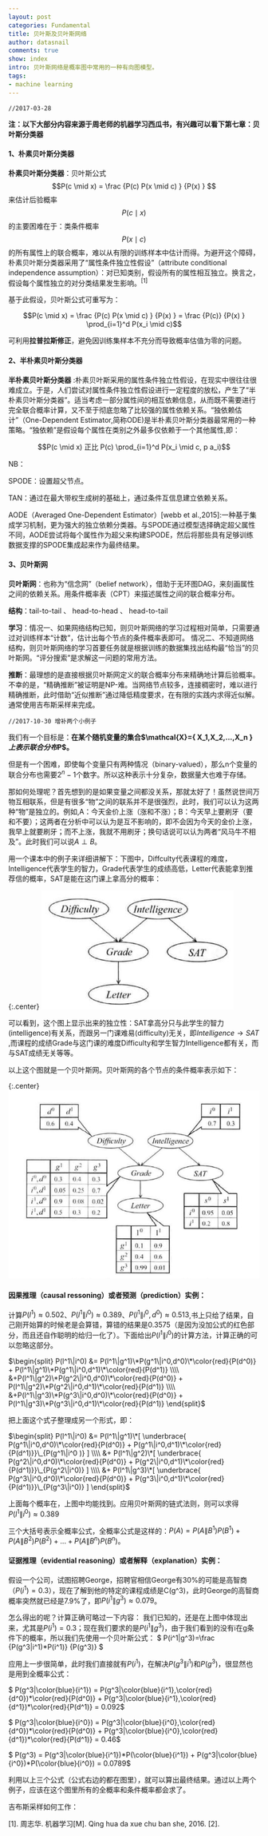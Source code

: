 ```yaml
---
layout: post
categories: Fundamental
title: 贝叶斯及贝叶斯网络
author: datasnail
comments: true
show: index
intro: 贝叶斯网络是概率图中常用的一种有向图模型。
tags:
- machine learning
---
```


	//2017-03-28

**注：以下大部分内容来源于周老师的机器学习西瓜书，有兴趣可以看下第七章：贝叶斯分类器**

#### 1、朴素贝叶斯分类器
**朴素贝叶斯分类器**：贝叶斯公式$$P(c \mid x) = \frac {P(c) P(x \mid c) } {P(x) } $$来估计后验概率 $$P(c \mid x)$$的主要困难在于：类条件概率$$P(x \mid c)$$的所有属性上的联合概率，难以从有限的训练样本中估计而得。为避开这个障碍，朴素贝叶斯分类器采用了“属性条件独立性假设”（attribute conditional independence assumption）：对已知类别，假设所有的属性相互独立。换言之，假设每个属性独立的对分类结果发生影响。<sup>[1]</sup>

基于此假设，贝叶斯公式可重写为：

$$P(c \mid x) = \frac {P(c) P(x \mid c) } {P(x) } = \frac {P(c)} {P(x) } \prod_{i=1}^d P(x_i \mid c)$$

可利用**拉普拉斯修正**，避免因训练集样本不充分而导致概率估值为零的问题。

#### 2、半朴素贝叶斯分类器

**半朴素贝叶斯分类器** :朴素贝叶斯采用的属性条件独立性假设，在现实中很往往很难成立。于是，人们尝试对属性条件独立性假设进行一定程度的放松，产生了“半朴素贝叶斯分类器”。适当考虑一部分属性间的相互依赖信息，从而既不需要进行完全联合概率计算，又不至于彻底忽略了比较强的属性依赖关系。“独依赖估计”（One-Dependent Estimator,简称ODE)是半朴素贝叶斯分类器最常用的一种策略。“独依赖”是假设每个属性在类别之外最多仅依赖于一个其他属性,即：

$$P(c \mid x) 正比  P(c) \prod_{i=1}^d P(x_i \mid c, p a_i)$$

NB：

SPODE：设置超父节点。

TAN：通过在最大带权生成树的基础上，通过条件互信息建立依赖关系。

AODE（Averaged One-Dependent Estimator）[webb et al.,2015]:一种基于集成学习机制，更为强大的独立依赖分类器。与SPODE通过模型选择确定超父属性不同，AODE尝试将每个属性作为超父来构建SPODE，然后将那些具有足够训练数据支撑的SPODE集成起来作为最终结果。

#### 3、贝叶斯网

**贝叶斯网**：也称为“信念网”（belief network），借助于无环图DAG，来刻画属性之间的依赖关系。用条件概率表（CPT）来描述属性之间的联合概率分布。

**结构**：tail-to-tail 、 head-to-head 、 head-to-tail

**学习**：情况一、如果网络结构已知，则贝叶斯网络的学习过程相对简单，只需要通过对训练样本“计数”，估计出每个节点的条件概率表即可。
情况二、不知道网络结构，则贝叶斯网络的学习首要任务就是根据训练的数据集找出结构最“恰当”的贝叶斯网。“评分搜索”是求解这一问题的常用方法。

**推断**：最理想的是直接根据贝叶斯网定义的联合概率分布来精确地计算后验概率。不幸的是，“精确推断”被证明是NP-难。当网络节点较多，连接稠密时，难以进行精确推断，此时借助“近似推断”通过降低精度要求，在有限的实践内求得近似解。通常使用吉布斯采样来完成。

	//2017-10-30 增补两个小例子

我们有一个目标是：**在某个随机变量的集合$\mathcal{X}=\{ X_1,X_2,...,X_n \} $上表示联合分布$P$。**

但是有一个困难，即使每个变量只有两种情况（binary-valued），那么n个变量的联合分布也需要$2^n-1$个数字。所以这种表示十分复杂，数据量大也难于存储。

那如何处理呢？首先想到的是如果变量之间都没关系，那就太好了！虽然说世间万物互相联系，但是有很多“物”之间的联系并不是很强烈，此时，我们可以认为这两种“物”是独立的。例如,A：今天金价上涨（涨和不涨）；B：今天早上要刷牙（要和不要）；这两者在分析中可以认为是互不影响的，即不会因为今天的金价上涨，我早上就要刷牙；而不上涨，我就不用刷牙；换句话说可以认为两者“风马牛不相及”。此时我们可以说$A \perp B$。

用一个课本中的例子来详细讲解下：下图中，Diffculty代表课程的难度，Intelligence代表学生的智力，Grade代表学生的成绩高低，Letter代表能拿到推荐信的概率，SAT是能在这门课上拿高分的概率：

{:.center}
![student_instance](/postimg/student_instance.jpg)

可以看到，这个图上显示出来的独立性：SAT拿高分只与此学生的智力(intelligence)有关系，而跟另一门课难易(difficulty)无关，即$Intelligence \rightarrow SAT$ ,而课程的成绩Grade与这门课的难度Difficulty和学生智力Intelligence都有关，而与SAT成绩无关等等。

以上这个图就是一个贝叶斯网。贝叶斯网的各个节点的条件概率表示如下：

{:.center}
![student_instance](/postimg/bayes_network_instance.jpg)


#### **因果推理（causal ressoning）或者预测（prediction）实例：**


计算$P(l^1)\approx 0.502$、$P(l^1\|i^0)\approx0.389$、$P(l^1\|i^0,d^0)\approx0.513$,书上只给了结果，自己刚开始算的时候老是会算错，算错的结果是0.3575（是因为没加公式的红色部分，而且还自作聪明的给归一化了）。下面给出$P(l^1\|i^0)$的计算方法，计算正确的可以忽略这部分。

$\begin{split} 
P(l^1\|i^0) &= P(l^1\|g^1)\*P(g^1\|i^0,d^0)\*\color{red}{P(d^0)} + P(l^1\|g^1)\*P(g^1\|i^0,d^1)\*\color{red}{P(d^1)}
\\\\ &+P(l^1\|g^2)\*P(g^2\|i^0,d^0)\*\color{red}{P(d^0)} + P(l^1\|g^2)\*P(g^2\|i^0,d^1)\*\color{red}{P(d^1)}
\\\\ &+P(l^1\|g^3)\*P(g^3\|i^0,d^0)\*\color{red}{P(d^0)} + P(l^1\|g^3)\*P(g^3\|i^0,d^1)\*\color{red}{P(d^1)}
\end{split}$

把上面这个式子整理成另一个形式，即：

$\begin{split} 
P(l^1\|i^0) &= P(l^1\|g^1)\*[ \underbrace{ P(g^1\|i^0,d^0)\*\color{red}{P(d^0)} + P(g^1\|i^0,d^1)\*\color{red}{P(d^1)}}\_{P(g^1\|i^0 )} ]
\\\\ &+ P(l^1\|g^2)\*[ \underbrace{ P(g^2\|i^0,d^0)\*\color{red}{P(d^0)} + P(g^2\|i^0,d^1)\*\color{red}{P(d^1)}}\_{P(g^2\|i^0)} ]
\\\\ &+ P(l^1\|g^3)\*[ \underbrace{ P(g^3\|i^0,d^0)\*\color{red}{P(d^0)} + P(g^3\|i^0,d^1)\*\color{red}{P(d^1)}}\_{P(g^3\|i^0)} ]
\end{split}$

上面每个概率在，上图中均能找到。应用贝叶斯网的链式法则，则可以求得$P(l^1\|i^0)\approx0.389$

三个大括号表示全概率公式，全概率公式是这样的：$P(A)=P(A\|B^1)P(B^1) + P(A\|B^2)P(B^2) + ... + P(A\|B^n)P(B^n)$。

#### **证据推理（evidential reasoning）或者解释（explanation）实例：**

假设一个公司，试图招聘George，招聘官相信George有30%的可能是高智商（$P(i^1)=0.3$），现在了解到他的特定的课程成绩是C(g^3)，此时George的高智商概率突然就已经是7.9%了，即$P(i^1\|g^3)\approx0.079$。

怎么得出的呢？计算正确可略过一下内容：
我们已知的，还是在上图中体现出来，尤其是$P(i^1)=0.3$；现在我们要求的是$P(i^1\|g^3)$，由于我们看到的没有i在g条件下的概率，所以我们先使用一个贝叶斯公式：
$
P(i^1\|g^3)=\frac {P(g^3\|i^1)\*P(i^1)} {P(g^3)}
$

应用上一步很简单，此时我们直接就有$P(i^1)$，在解决$P(g^3\|i^1)$和$P(g^3)$，很显然也是用到全概率公式：

$ P(g^3\|\color{blue}{i^1}) = P(g^3\|\color{blue}{i^1},\color{red}{d^0})\*\color{red}{P(d^0)} + P(g^3\|\color{blue}{i^1},\color{red}{d^1})\*\color{red}{P(d^1)} = 0.092$

$ P(g^3\|\color{blue}{i^0}) = P(g^3\|\color{blue}{i^0},\color{red}{d^0})\*\color{red}{P(d^0)} + P(g^3\|\color{blue}{i^0},\color{red}{d^1})\*\color{red}{P(d^1)} = 0.46$

$ P(g^3) = P(g^3\|\color{blue}{i^1})\*P(\color{blue}{i^1}) + P(g^3\|\color{blue}{i^0})\*P(\color{blue}{i^0}) = 0.0789$

利用以上三个公式（公式右边的都在图里），就可以算出最终结果。通过以上两个例子，应该在这个图里所有的全概率和条件概率都会求了。

吉布斯采样如何工作：


[1]. 周志华. 机器学习[M]. Qing hua da xue chu ban she, 2016.
[2].
